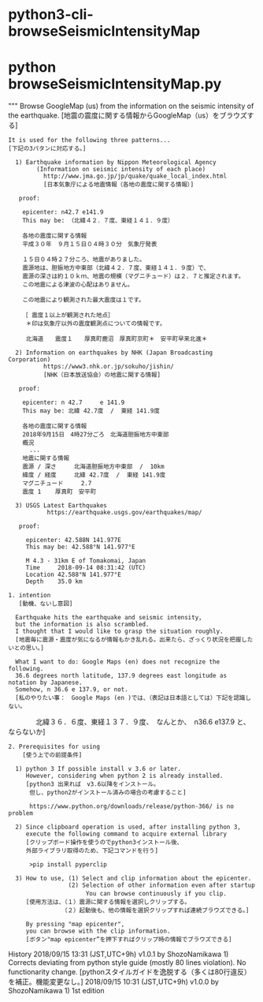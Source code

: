 # python3-cli-browseSeismicIntensityMap
# python browseSeismicIntensityMap.py

"""
    Browse GoogleMap (us)
    from the information on the seismic intensity of the earthquake.
    [地震の震度に関する情報からGoogleMap（us）をブラウズする]

    It is used for the following three patterns...
    [下記の3パタンに対応する。]

      1) Earthquake information by Nippon Meteorological Agency
            (Information on seismic intensity of each place)
              http://www.jma.go.jp/jp/quake/quake_local_index.html
              [日本気象庁による地震情報（各地の震度に関する情報）]

       proof:

        epicenter: n42.7 e141.9
        This may be: （北緯４２．７度、東経１４１．９度）

        各地の震度に関する情報
        平成３０年　９月１５日０４時３０分　気象庁発表

        １５日０４時２７分ころ、地震がありました。
        震源地は、胆振地方中東部（北緯４２．７度、東経１４１．９度）で、
        震源の深さは約１０ｋｍ、地震の規模（マグニチュード）は２．７と推定されます。
        この地震による津波の心配はありません。

        この地震により観測された最大震度は１です。

        ［ 震度１以上が観測された地点］
         ＊印は気象庁以外の震度観測点についての情報です。

         北海道　　震度１　　厚真町鹿沼　厚真町京町＊　安平町早来北進＊

      2) Information on earthquakes by NHK (Japan Broadcasting Corporation)
              https://www3.nhk.or.jp/sokuho/jishin/
              [NHK（日本放送協会）の地震に関する情報]

       proof:

        epicenter: n 42.7     e 141.9
        This may be: 北緯 42.7度  /  東経 141.9度

        各地の震度に関する情報
        2018年9月15日　4時27分ごろ　北海道胆振地方中東部
        概況
          ...
        地震に関する情報
        震源 / 深さ     北海道胆振地方中東部  /  10km
        緯度 / 経度     北緯 42.7度  /  東経 141.9度
        マグニチュード     2.7
        震度 1    厚真町　安平町

      3) USGS Latest Earthquakes
               https://earthquake.usgs.gov/earthquakes/map/

       proof:

         epicenter: 42.588N 141.977E
         This may be: 42.588°N 141.977°E

         M 4.3 - 31km E of Tomakomai, Japan
         Time     2018-09-14 08:31:42 (UTC)
         Location 42.588°N 141.977°E
         Depth    35.0 km

    1. intention
       [動機、ないし意図]

      Earthquake hits the earthquake and seismic intensity, 
      but the information is also scrambled.
      I thought that I would like to grasp the situation roughly.
      [地震毎に震源・震度が気になるが情報もかき乱れる。出来たら、ざっくり状況を把握したいとの思い。]

      What I want to do: Google Maps (en) does not recognize the following.
      36.6 degrees north latitude, 137.9 degrees east longitude as notation by Japanese.
      Somehow, n 36.6 e 137.9, or not.
      [私のやりたい事：　Google Maps (en )では、（表記は日本語としては）下記を認識しない。
　　　　北緯３６．６度、東経１３７．９度、　なんとか、　n36.6 e137.9 と、ならないか]

    2. Prerequisites for using
        [使う上での前提条件]

      1) python 3 If possible install v 3.6 or later.
         However, considering when python 2 is already installed.
         [python3 出来れば　v3.6以降をインストール。
          但し、python2がインストール済みの場合の考慮すること]

          https://www.python.org/downloads/release/python-366/ is no problem

      2) Since clipboard operation is used, after installing python 3,
         execute the following command to acquire external library
         [クリップボード操作を使うのでpython3インストール後、
         外部ライブラリ取得のため、下記コマンドを行う]

          >pip install pyperclip

      3) How to use, (1) Select and clip information about the epicenter.
                     (2) Selection of other information even after startup 
                     　　　You can browse continuously if you clip.
         [使用方法は、（１）震源に関する情報を選択しクリップする。
          　　　　　　（２）起動後も、他の情報を選択クリップすれば連続ブラウズできる。]

         By pressing "map epicenter", 
         you can browse with the clip information.
         [ボタン"map epicenter”を押下すればクリップ時の情報でブラウズできる]
 History
     2018/09/15 13:31 (JST,UTC+9h)  v1.0.1 by ShozoNamikawa
      1) Corrects deviating from python style guide 
         (mostly 80 lines violation). No functionarity change.
         [pythonスタイルガイドを逸脱する（多くは80行違反）を補正。機能変更なし。]
     2018/09/15 10:31 (JST,UTC+9h)  v1.0.0 by ShozoNamikawa
      1) 1st edition
